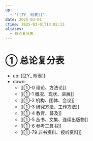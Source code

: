 ```yaml
---
up:
  - "[[ZY_ 附表]]"
date: 2025-03-01
ctime: 2025-03-01T13:02:13
aliases:
  - 总论复分表
---
```


# ① 总论复分表

- up: [[ZY_ 附表]]
- down:	
	- [[①-0 理论、方法论]]
	- [[①-1 概况、现状、进展]]
	- [[①-2 机构、团体、会议]]
	- [[①-3 研究方法、工作方法]]
	- [[①-4 教育、普及]]
	- [[①-5 丛书、文集、连续出版物]]
	- [[①-6 参考工具书]]
	- [[①-79 非书资料、视听资料]]
	
